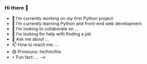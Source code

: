 ### Hi there 👋

- 🔭 I’m currently working on my first Python project
- 🌱 I’m currently learning Python and front-end web development
- 👯 I’m looking to collaborate on ...
- 🤔 I’m looking for help with finding a job
- 💬 Ask me about ...
- 📫 How to reach me: ...
- 😄 Pronouns: he/him/his
- ⚡ Fun fact: ...
-->
